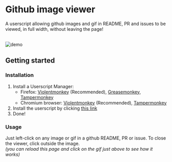 # Github image viewer

A userscript allowing github images and gif in README, PR and issues to be viewed, in
full width, without leaving the page!

\
![demo](https://user-images.githubusercontent.com/36425380/156241902-41f65e71-b40d-4b42-ad6d-66e58b1aa266.gif)

## Getting started

### Installation

1. Install a Userscript Manager:
   - Firefox:
     [Violentmonkey](https://addons.mozilla.org/fr/firefox/addon/violentmonkey/)
     (Recommended),
     [Greasemonkey](https://addons.mozilla.org/fr/firefox/addon/greasemonkey/), [Tampermonkey](https://addons.mozilla.org/fr/firefox/addon/tampermonkey/)
   - Chromium browser:
     [Violentmonkey](https://chrome.google.com/webstore/detail/violentmonkey/jinjaccalgkegednnccohejagnlnfdag)
     (Recommended),
     [Tampermonkey](https://chrome.google.com/webstore/detail/tampermonkey/dhdgffkkebhmkfjojejmpbldmpobfkfo)
1. Install the userscript by clicking [this link](https://github.com/Aziks0/github-image-viewer/raw/release/github-image-viewer.user.js)
2. Done!

### Usage

Just left-click on any image or gif in a github README, PR or
issue. To close the viewer, click outside the image. \
_(you can reload this page and click on the gif just above to see how it works)_
